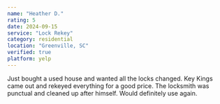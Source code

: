 ```yaml
---
name: "Heather D."
rating: 5
date: 2024-09-15
service: "Lock Rekey"
category: residential
location: "Greenville, SC"
verified: true
platform: yelp
---
```


Just bought a used house and wanted all the locks changed. Key Kings came out and rekeyed everything for a good price. The locksmith was punctual and cleaned up after himself. Would definitely use again.

